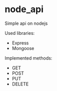 # node_api
Simple api on nodejs

Used libraries:
  - Express
  - Mongoose

Implemented methods:
  - GET
  - POST
  - PUT
  - DELETE
